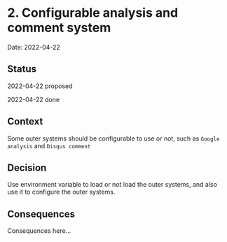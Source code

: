 # 2. Configurable analysis and comment system

Date: 2022-04-22

## Status

2022-04-22 proposed

2022-04-22 done

## Context

Some outer systems should be configurable to use or not, such as `Google analysis` and `Disqus comment`

## Decision

Use environment variable to load or not load the outer systems, and also use it to configure the outer systems.

## Consequences

Consequences here...
